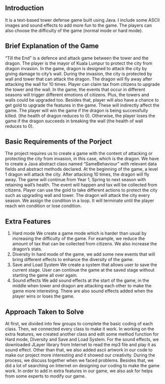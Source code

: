 ## Introduction
It is a text-based tower defense game built using Java. I include some ASCII images and sound effects to add more fun to the game. The players can also choose the difficulty of the game (normal mode or hard mode).


## Brief Explanation of the Game
“Till the End” is a defence and attack game between the tower and the dragon. The player is the mayor of Kuala Lumpur to protect the city from dragon invasion. In the game, dragon is designed to attack the city by giving damage to city’s wall. During the invasion, the city is protected by wall and tower that can attack the dragon. The dragon will fly away after attacking the wall for 10 times. Player can claim tax from citizens to upgrade the tower and the wall. In the game, the events that occur in different seasons will trigger different emotions of citizens. Plus, the towers and walls could be upgraded too. Besides that, player will also have a chance to get gold to upgrade the features in the game. These will indirectly affect the game. The player will win the game if the dragon is being successfully killed. (the health of dragon reduces to 0). Otherwise, the player loses the game if the dragon succeeds in breaking the wall (the health of wall reduces to 0).


## Basic Requirements of the Porject
The project requires us to create a game with the content of attacking or protecting the city from invasion, in this case, which is the dragon. We have to create a Java abstract class named “SameBehaviour” with relevant data fields and abstract methods declared. At the beginning of the game, a level 1 dragon will attack the city. After attacking 10 times, the dragon will fly away. The game will continue from Year 1, Spring to next season with retaining wall’s health. The event will happen and tax will be collected from citizens. Player can use the gold to take different actions to protect the city such as upgrading wall and tower. The dragon will attack the city every season. We assign the condition in a loop. It will terminate until the player reach win condition or lose condition.


## Extra Features
1.  Hard mode
    We create a game mode which is harder than usual by increasing the difficulty of the game. For example, we reduce the amount of tax that can be collected from citizens. We also increase the dragon’s stats.
2.  Diversity
    In hard mode of the game, we add some new events that will bring different effects to enhance the diversity of the game.
3.  Save and Load System
    We create a system that allows user to save the current stage. User can continue the game at the saved stage without starting the game all over again.
4.  Sound effects
    We add sound effects at the start of the game, in the middle when tower and dragon are attacking each other to make the game more interesting. There are also sound effects added when the player wins or loses the game.


## Approach Taken to Solve
At first, we divided into few groups to complete the basic coding of each class. Then, we connected every class to make it work. In working on the extra features, we created another class and edit some method function for Hard mode, Diversity and Save and Load System. For the sound effects, we downloaded JLayer library from Internet to read the mp3 file and play it as sound effect. Other than that, we also added ascii artwork in our code to make our project more interesting and it showed our creativity. During the process, we discuss together when we faced problems. Besides that, we did a lot of searching on Internet on designing our coding to make the game work. In order to add in extra features in our game, we also ask for helps from some experts to modify our game.
